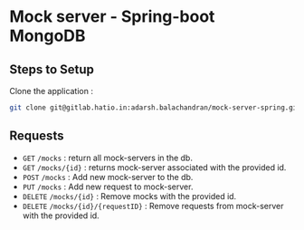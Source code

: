# Mock server - Spring-boot MongoDB

## Steps to Setup

Clone the application :

```bash
git clone git@gitlab.hatio.in:adarsh.balachandran/mock-server-spring.git
```

## Requests

- `GET` `/mocks` : return all mock-servers in the db.
- `GET` `/mocks/{id}` : returns mock-server associated with the provided id.
- `POST` `/mocks` : Add new mock-server to the db.
- `PUT` `/mocks` : Add new request to mock-server.
- `DELETE` `/mocks/{id}` : Remove mocks with the provided id.
- `DELETE` `/mocks/{id}/{requestID}` : Remove requests from mock-server with the provided id.
 
